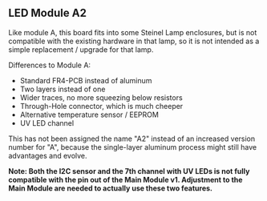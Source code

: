 ## LED Module A2
Like module A, this board fits into some Steinel Lamp enclosures, but is not compatible with the existing hardware in that lamp, so it is not intended as a simple replacement / upgrade for that lamp.

 Differences to Module A:
 - Standard FR4-PCB instead of aluminum
 - Two layers instead of one
 - Wider traces, no more squeezing below resistors
 - Through-Hole connector, which is much cheeper
 - Alternative temperature sensor / EEPROM
 - UV LED channel

This has not been assigned the name "A2" instead of an increased version number for "A", because the single-layer aluminum process might still have advantages and evolve.

**Note: Both the I2C sensor and the 7th channel with UV LEDs is not fully compatible with the pin out of the Main Module v1. Adjustment to the Main Module are needed to actually use these two features.**